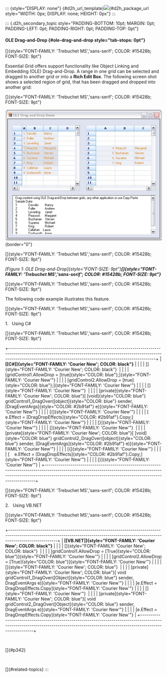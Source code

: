 ::: {style="DISPLAY: none"}
[](ms-xhelp:///?Id=d2h_url_template){#d2h_url_template}![](!package_url!){#d2h_package_url style="WIDTH: 0px; DISPLAY: none; HEIGHT: 0px"}
:::

::: {.d2h_secondary_topic style="PADDING-BOTTOM: 10pt; MARGIN: 0pt; PADDING-LEFT: 0pt; PADDING-RIGHT: 0pt; PADDING-TOP: 0pt"}
#### OLE Drag-and-Drop {#ole-drag-and-drop style="tab-stops: 0pt"}

[]{style="FONT-FAMILY: 'Trebuchet MS','sans-serif'; COLOR: #15428b; FONT-SIZE: 9pt"} 

Essential Grid offers support functionality like Object Linking and Embedding (OLE) Drag-and-Drop. A range in one grid can be selected and dragged to another grid or into a **Rich Edit Box**. The following screen shot shows a selected region of grid, that has been dragged and dropped into another grid:

[]{style="FONT-FAMILY: 'Trebuchet MS','sans-serif'; COLOR: #15428b; FONT-SIZE: 9pt"} 

![](ImagesExt/image91_247.jpg){border="0"}

[]{style="FONT-FAMILY: 'Trebuchet MS','sans-serif'; COLOR: #15428b; FONT-SIZE: 9pt"} 

*[Figure 1: OLE Drag-and-Drop]{style="FONT-SIZE: 9pt"}****[]{style="FONT-FAMILY: 'Trebuchet MS','sans-serif'; COLOR: #15428b; FONT-SIZE: 9pt"}***

[]{style="FONT-FAMILY: 'Trebuchet MS','sans-serif'; COLOR: #15428b; FONT-SIZE: 9pt"} 

The following code example illustrates this feature.

[]{style="FONT-FAMILY: 'Trebuchet MS','sans-serif'; COLOR: #15428b; FONT-SIZE: 9pt"} 

1.   Using C#

[]{style="FONT-FAMILY: 'Trebuchet MS','sans-serif'; COLOR: #15428b; FONT-SIZE: 9pt"} 

+-------------------------------------------------------------------------------------------------------------------------------------------------------------------------------------------------------------------------------------+
| **[\[C#\]]{style="FONT-FAMILY: 'Courier New'; COLOR: black"}**                                                                                                                                                                      |
|                                                                                                                                                                                                                                     |
| []{style="FONT-FAMILY: 'Courier New'; COLOR: black"}                                                                                                                                                                                |
|                                                                                                                                                                                                                                     |
| [gridControl1.AllowDrop = [true]{style="COLOR: blue"};]{style="FONT-FAMILY: 'Courier New'"}                                                                                                                                         |
|                                                                                                                                                                                                                                     |
| [gridControl2.AllowDrop = [true]{style="COLOR: blue"};]{style="FONT-FAMILY: 'Courier New'"}                                                                                                                                         |
|                                                                                                                                                                                                                                     |
| []{style="FONT-FAMILY: 'Courier New'"}                                                                                                                                                                                              |
|                                                                                                                                                                                                                                     |
| [private]{style="FONT-FAMILY: 'Courier New'; COLOR: blue"}[ [void]{style="COLOR: blue"} gridControl1_DragOver([object]{style="COLOR: blue"} sender, [DragEventArgs]{style="COLOR: #2b91af"} e)]{style="FONT-FAMILY: 'Courier New'"} |
|                                                                                                                                                                                                                                     |
| [{]{style="FONT-FAMILY: 'Courier New'"}                                                                                                                                                                                             |
|                                                                                                                                                                                                                                     |
| [    e.Effect = [DragDropEffects]{style="COLOR: #2b91af"}.Copy;]{style="FONT-FAMILY: 'Courier New'"}                                                                                                                                |
|                                                                                                                                                                                                                                     |
| [}]{style="FONT-FAMILY: 'Courier New'"}                                                                                                                                                                                             |
|                                                                                                                                                                                                                                     |
| []{style="FONT-FAMILY: 'Courier New'"}                                                                                                                                                                                              |
|                                                                                                                                                                                                                                     |
| [private]{style="FONT-FAMILY: 'Courier New'; COLOR: blue"}[ [void]{style="COLOR: blue"} gridControl2_DragOver([object]{style="COLOR: blue"} sender, [DragEventArgs]{style="COLOR: #2b91af"} e)]{style="FONT-FAMILY: 'Courier New'"} |
|                                                                                                                                                                                                                                     |
| [{]{style="FONT-FAMILY: 'Courier New'"}                                                                                                                                                                                             |
|                                                                                                                                                                                                                                     |
| [    e.Effect = [DragDropEffects]{style="COLOR: #2b91af"}.Copy;]{style="FONT-FAMILY: 'Courier New'"}                                                                                                                                |
|                                                                                                                                                                                                                                     |
| [}]{style="FONT-FAMILY: 'Courier New'"}                                                                                                                                                                                             |
+-------------------------------------------------------------------------------------------------------------------------------------------------------------------------------------------------------------------------------------+

[]{style="FONT-FAMILY: 'Trebuchet MS','sans-serif'; COLOR: #15428b; FONT-SIZE: 9pt"} 

2.   Using VB.NET

[]{style="FONT-FAMILY: 'Trebuchet MS','sans-serif'; COLOR: #15428b; FONT-SIZE: 9pt"} 

+------------------------------------------------------------------------------------------------------------------------------------------------------------------------------------+
| **[\[VB.NET\]]{style="FONT-FAMILY: 'Courier New'; COLOR: black"}**                                                                                                                 |
|                                                                                                                                                                                    |
| []{style="FONT-FAMILY: 'Courier New'; COLOR: black"}                                                                                                                               |
|                                                                                                                                                                                    |
| [gridControl1.AllowDrop = [True]{style="COLOR: blue"}]{style="FONT-FAMILY: 'Courier New'"}                                                                                         |
|                                                                                                                                                                                    |
| [gridControl2.AllowDrop = [True]{style="COLOR: blue"}]{style="FONT-FAMILY: 'Courier New'"}                                                                                         |
|                                                                                                                                                                                    |
| []{style="FONT-FAMILY: 'Courier New'; COLOR: blue"}                                                                                                                                |
|                                                                                                                                                                                    |
| [private]{style="FONT-FAMILY: 'Courier New'; COLOR: blue"}[ void gridControl1_DragOver([Object]{style="COLOR: blue"} sender, DragEventArgs e)]{style="FONT-FAMILY: 'Courier New'"} |
|                                                                                                                                                                                    |
| [e.Effect = DragDropEffects.Copy]{style="FONT-FAMILY: 'Courier New'"}                                                                                                              |
|                                                                                                                                                                                    |
| []{style="FONT-FAMILY: 'Courier New'"}                                                                                                                                             |
|                                                                                                                                                                                    |
| [private]{style="FONT-FAMILY: 'Courier New'; COLOR: blue"}[ void gridControl2_DragOver([Object]{style="COLOR: blue"} sender, DragEventArgs e)]{style="FONT-FAMILY: 'Courier New'"} |
|                                                                                                                                                                                    |
| [e.Effect = DragDropEffects.Copy]{style="FONT-FAMILY: 'Courier New'"}                                                                                                              |
+------------------------------------------------------------------------------------------------------------------------------------------------------------------------------------+

 

[]{#p342} 

 

[]{#related-topics}
:::
